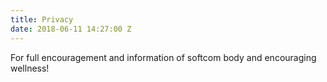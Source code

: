 ```yaml
---
title: Privacy
date: 2018-06-11 14:27:00 Z
---
```


For full encouragement and information of softcom body and encouraging wellness!